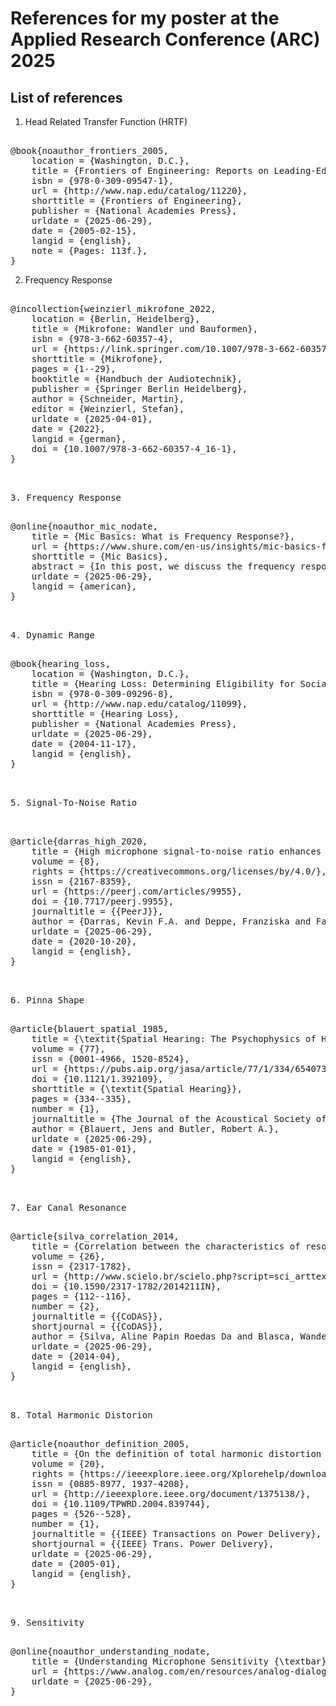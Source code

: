 # References for my poster at the Applied Research Conference (ARC) 2025
## List of references
1. Head Related Transfer Function (HRTF)
<pre> 
@book{noauthor_frontiers_2005,
	location = {Washington, D.C.},
	title = {Frontiers of Engineering: Reports on Leading-Edge Engineering from the 2004 {NAE} Symposium on Frontiers of Engineering},
	isbn = {978-0-309-09547-1},
	url = {http://www.nap.edu/catalog/11220},
	shorttitle = {Frontiers of Engineering},
	publisher = {National Academies Press},
	urldate = {2025-06-29},
	date = {2005-02-15},
	langid = {english},
	note = {Pages: 113f.},
}
</pre>

2. Frequency Response
<pre> 
@incollection{weinzierl_mikrofone_2022,
	location = {Berlin, Heidelberg},
	title = {Mikrofone: Wandler und Bauformen},
	isbn = {978-3-662-60357-4},
	url = {https://link.springer.com/10.1007/978-3-662-60357-4_16-1},
	shorttitle = {Mikrofone},
	pages = {1--29},
	booktitle = {Handbuch der Audiotechnik},
	publisher = {Springer Berlin Heidelberg},
	author = {Schneider, Martin},
	editor = {Weinzierl, Stefan},
	urldate = {2025-04-01},
	date = {2022},
	langid = {german},
	doi = {10.1007/978-3-662-60357-4_16-1},
}
<pre> 

3. Frequency Response
<pre> 
@online{noauthor_mic_nodate,
	title = {Mic Basics: What is Frequency Response?},
	url = {https://www.shure.com/en-us/insights/mic-basics-frequency-response/},
	shorttitle = {Mic Basics},
	abstract = {In this post, we discuss the frequency response of a microphone, both flat and shaped.},
	urldate = {2025-06-29},
	langid = {american},
}
<pre> 

4. Dynamic Range
<pre> 
@book{hearing_loss,
	location = {Washington, D.C.},
	title = {Hearing Loss: Determining Eligibility for Social Security Benefits},
	isbn = {978-0-309-09296-8},
	url = {http://www.nap.edu/catalog/11099},
	shorttitle = {Hearing Loss},
	publisher = {National Academies Press},
	urldate = {2025-06-29},
	date = {2004-11-17},
	langid = {english},
}
<pre> 

5. Signal-To-Noise Ratio
<pre> 

@article{darras_high_2020,
	title = {High microphone signal-to-noise ratio enhances acoustic sampling of wildlife},
	volume = {8},
	rights = {https://creativecommons.org/licenses/by/4.0/},
	issn = {2167-8359},
	url = {https://peerj.com/articles/9955},
	doi = {10.7717/peerj.9955},
	journaltitle = {{PeerJ}},
	author = {Darras, Kevin F.A. and Deppe, Franziska and Fabian, Yvonne and Kartono, Agus P. and Angulo, Andres and Kolbrek, Bjørn and Mulyani, Yeni A. and Prawiradilaga, Dewi M.},
	urldate = {2025-06-29},
	date = {2020-10-20},
	langid = {english},
}
<pre> 

6. Pinna Shape
<pre> 
@article{blauert_spatial_1985,
	title = {\textit{Spatial Hearing: The Psychophysics of Human Sound Localization} by Jens Blauert},
	volume = {77},
	issn = {0001-4966, 1520-8524},
	url = {https://pubs.aip.org/jasa/article/77/1/334/654073/Spatial-Hearing-The-Psychophysics-of-Human-Sound},
	doi = {10.1121/1.392109},
	shorttitle = {\textit{Spatial Hearing}},
	pages = {334--335},
	number = {1},
	journaltitle = {The Journal of the Acoustical Society of America},
	author = {Blauert, Jens and Butler, Robert A.},
	urldate = {2025-06-29},
	date = {1985-01-01},
	langid = {english},
}
<pre> 

7. Ear Canal Resonance
<pre> 
@article{silva_correlation_2014,
	title = {Correlation between the characteristics of resonance and aging of the external ear},
	volume = {26},
	issn = {2317-1782},
	url = {http://www.scielo.br/scielo.php?script=sci_arttext&pid=S2317-17822014000200112&lng=en&tlng=en},
	doi = {10.1590/2317-1782/2014211IN},
	pages = {112--116},
	number = {2},
	journaltitle = {{CoDAS}},
	shortjournal = {{CoDAS}},
	author = {Silva, Aline Papin Roedas Da and Blasca, Wanderléia Quinhoneiro and Lauris, José Roberto Pereira and Oliveira, Jerusa Roberta Massola De},
	urldate = {2025-06-29},
	date = {2014-04},
	langid = {english},
}
<pre> 

8. Total Harmonic Distorion
<pre> 
@article{noauthor_definition_2005,
	title = {On the definition of total harmonic distortion and its effect on measurement interpretation},
	volume = {20},
	rights = {https://ieeexplore.ieee.org/Xplorehelp/downloads/license-information/{IEEE}.html},
	issn = {0885-8977, 1937-4208},
	url = {http://ieeexplore.ieee.org/document/1375138/},
	doi = {10.1109/TPWRD.2004.839744},
	pages = {526--528},
	number = {1},
	journaltitle = {{IEEE} Transactions on Power Delivery},
	shortjournal = {{IEEE} Trans. Power Delivery},
	urldate = {2025-06-29},
	date = {2005-01},
	langid = {english},
}
<pre> 

9. Sensitivity
<pre> 
@online{noauthor_understanding_nodate,
	title = {Understanding Microphone Sensitivity {\textbar} Analog Devices},
	url = {https://www.analog.com/en/resources/analog-dialogue/articles/understanding-microphone-sensitivity.html},
	urldate = {2025-06-29},
}
<pre> 

